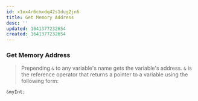 ```yaml
---
id: x1ox4r6cmxdq42s1dug2jn6
title: Get Memory Address
desc: ''
updated: 1641377232654
created: 1641377232654
---
```



### Get Memory Address

> Prepending `&` to any variable's name gets the variable's address. `&` is the reference operator that returns a pointer to a variable using the following form:

```cpp
&myInt;
```
